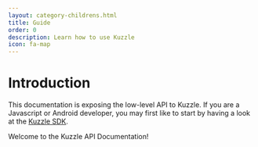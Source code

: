```yaml
---
layout: category-childrens.html
title: Guide
order: 0
description: Learn how to use Kuzzle
icon: fa-map
---
```


# Introduction

<aside class="warning">
This documentation is exposing the low-level API to Kuzzle.  
If you are a Javascript or Android developer, you may first like to start by having a look at the <a href="http://kuzzle.io/documentation/sdk-reference">Kuzzle SDK</a>.
</aside>

Welcome to the Kuzzle API Documentation!
